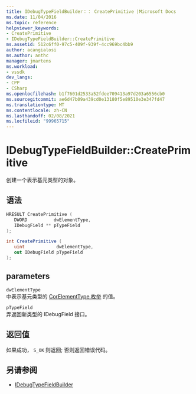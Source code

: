 ```yaml
---
title: IDebugTypeFieldBuilder：： CreatePrimitive |Microsoft Docs
ms.date: 11/04/2016
ms.topic: reference
helpviewer_keywords:
- CreatePrimitive
- IDebugTypeFieldBuilder::CreatePrimitive
ms.assetid: 512c6ff0-97c5-409f-939f-4cc969bc4bb9
author: acangialosi
ms.author: anthc
manager: jmartens
ms.workload:
- vssdk
dev_langs:
- CPP
- CSharp
ms.openlocfilehash: b1f7601d2533a52fdee709413a97d203a6556cb0
ms.sourcegitcommit: ae6d47b09a439cd0e13180f5e89510e3e347fd47
ms.translationtype: MT
ms.contentlocale: zh-CN
ms.lasthandoff: 02/08/2021
ms.locfileid: "99965715"
---
```

# <a name="idebugtypefieldbuildercreateprimitive"></a>IDebugTypeFieldBuilder::CreatePrimitive
创建一个表示基元类型的对象。

## <a name="syntax"></a>语法

```cpp
HRESULT CreatePrimitive (
   DWORD          dwElementType,
   IDebugField ** pTypeField
);
```

```csharp
int CreatePrimitive (
   uint            dwElementType,
   out IDebugField pTypeField
);
```

## <a name="parameters"></a>parameters
`dwElementType`\
中表示基元类型的 [CorElementType 枚举](/dotnet/framework/unmanaged-api/metadata/corelementtype-enumeration) 的值。

`pTypeField`\
弄返回新类型的 IDebugField 接口。

## <a name="return-value"></a>返回值
 如果成功， `S_OK` 则返回; 否则返回错误代码。

## <a name="see-also"></a>另请参阅
- [IDebugTypeFieldBuilder](../../../extensibility/debugger/reference/idebugtypefieldbuilder.md)
